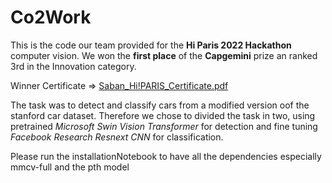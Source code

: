 # Co2Work

This is the code our team provided for the **Hi Paris 2022 Hackathon** computer vision. We won the **first place** of the **Capgemini** prize an ranked 3rd in the Innovation category.

Winner Certificate => [Saban_Hi!PARIS_Certificate.pdf](https://github.com/g0bel1n/hackathion-hi-paris/files/8605543/Saban_Hi.PARIS_Certificate.pdf)


The task was to detect and classify cars from a modified version oof the stanford car dataset. Therefore we chose to divided the task in two, using pretrained *Microsoft Swin Vision Transformer* for detection and fine tuning *Facebook Research Resnext CNN* for classification.

Please run the installationNotebook to have all the dependencies
especially mmcv-full and the pth model
